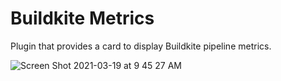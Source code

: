 # Buildkite Metrics

Plugin that provides a card to display Buildkite pipeline metrics.

![Screen Shot 2021-03-19 at 9 45 27 AM](https://user-images.githubusercontent.com/8467862/111814562-da5e8980-8897-11eb-9dfe-ec1537d03206.png)
